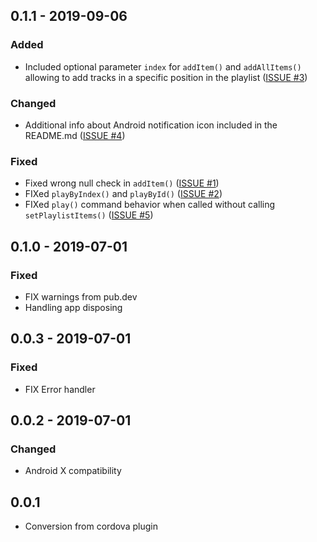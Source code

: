 ## 0.1.1 - 2019-09-06

### Added

* Included optional parameter `index` for `addItem()` and `addAllItems()` allowing to add tracks in a specific
position in the playlist ([ISSUE #3](https://github.com/gafsel/flutter_plugin_playlist/issues/3))

### Changed

* Additional info about Android notification icon included in the README.md ([ISSUE #4](https://github.com/gafsel/flutter_plugin_playlist/issues/4))

### Fixed

* Fixed wrong null check in `addItem()` ([ISSUE #1](https://github.com/gafsel/flutter_plugin_playlist/issues/1))
* FIXed `playByIndex()` and `playById()` ([ISSUE #2](https://github.com/gafsel/flutter_plugin_playlist/issues/2))
* FIXed `play()` command behavior when called without calling `setPlaylistItems()` ([ISSUE #5](https://github.com/gafsel/flutter_plugin_playlist/issues/5))


## 0.1.0 - 2019-07-01

### Fixed

* FIX warnings from pub.dev
* Handling app disposing

## 0.0.3 - 2019-07-01

### Fixed

* FIX Error handler

## 0.0.2 - 2019-07-01

### Changed

* Android X compatibility

## 0.0.1

* Conversion from cordova plugin
